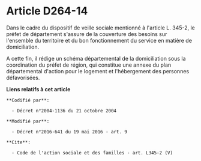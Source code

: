 # Article D264-14

Dans le cadre du dispositif de veille sociale mentionné à l'article L. 345-2, le préfet de département s'assure de la
couverture des besoins sur l'ensemble du territoire et du bon fonctionnement du service en matière de domiciliation. 

A cette fin, il rédige un schéma départemental de la domiciliation sous la coordination du préfet de région, qui constitue
une annexe du plan départemental d'action pour le logement et l'hébergement des personnes défavorisées.

**Liens relatifs à cet article**

	**Codifié par**:

	  - Décret n°2004-1136 du 21 octobre 2004

	**Modifié par**:

	  - Décret n°2016-641 du 19 mai 2016 - art. 9

	**Cite**:

	  - Code de l'action sociale et des familles - art. L345-2 (V)
